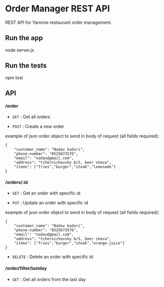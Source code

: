 # Order Manager REST API

REST API for Yammie restaurant order management.

## Run the app

node server.js

## Run the tests

npm test

## API

#### /order
* `GET` : Get all orders

* `POST` : Create a new order

example of json order object to send in body of request (all fields required):

```{json}
{
    "customer_name": "Nadav kaduri",
    "phone-number": "0525673576", 
    "email": "nadav@gmail.com", 
    "address": "tchernichovsky 6/5, beer sheva", 
    "items": ["fries","burger","steak","lemonade"] 
}
```

#### /orders/:id
* `GET` : Get an order with specific id

* `PUT` : Update an order with specific id

example of json order object to send in body of request (all fields required):

```{json}
{
    "customer_name": "Nadav kaduri",
    "phone-number": "0525673576", 
    "email": "nadav@gmail.com", 
    "address": "tchernichovsky 6/5, beer sheva", 
    "items": ["fries","burger","steak","orange-juice"] 
}
```

* `DELETE` : Delete an order with specific id

#### /order/filter/lastday
* `GET` : Get all orders from the last day

